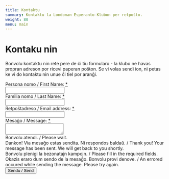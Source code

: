 ```yaml
---
title: Kontaktu
summary: Kontaktu la Londonan Esperanto-Klubon per retpoŝto.
weight: 80
menu: main
---
```


# Kontaku nin

Bonvolu kontaktu nin rete pere de ĉi tiu formularo - la klubo ne havas propran adreson por ricevi paperan poŝŧon. Se vi volas sendi ion, ni petas ke vi do kontaktu nin unue ĉi tiel por aranĝi.

<div class="form" id="contactform">
  <form id="formContactUs">
    <input type="hidden" id="formContactUs_Age" data-post-name="Age" />
    <div class="line">
      <div class="cell">
        <div class="cell-header"><label for="formContactUs_FirstName">Persona nomo / First Name: <abbr class="required" title="deviga/required">*</abbr></label></div>
        <div class="cell-body"><input id="formContactUs_FirstName" data-post-name="FirstName" type="text" required></div>
      </div>
    </div>
    <div class="line">
      <div class="cell">
        <div class="cell-header"><label for="formContactUs_LastName">Familia nomo / Last Name: <abbr class="required" title="deviga/required">*</abbr></label></div>
        <div class="cell-body"><input id="formContactUs_LastName" data-post-name="LastName" type="text" required></div>
      </div>
    </div>
    <div class="line">
      <div class="cell">
        <div class="cell-header"><label for="formContactUs_Email">Retpoŝtadreso / Email address: <abbr class="required" title="deviga/required">*</abbr></label></div>
        <div class="cell-body"><input id="formContactUs_Email" data-post-name="Email" type="email" required></div>
      </div>
    </div>
    <div class="line">
      <div class="cell">
        <div class="cell-header"><label for="formContactUs_Message">Mesaĝo / Message: <abbr class="required" title="deviga/required">*</abbr></label></div>
        <div class="cell-body h-220"><textarea id="formContactUs_Message" data-post-name="Message" required minlength=10></textarea></div>
      </div>
    </div>
    <div class="msg working">
      <div class="cell">
        <div class="cell-body">Bonvolu atendi. / Please wait.</div>
      </div>
    </div>
    <div class="msg success">
      <div class="cell">
        <div class="cell-body">Dankon! Via mesaĝo estas sendita. Ni respondos baldaŭ. / Thank you! Your message has been sent. We will get back to you shortly.</div>
      </div>
    </div>
    <div class="msg invalid">
      <div class="cell">
        <div class="cell-body">Bonvolu plenigi la bezonatajn kampojn. / Please fill in the required fields.</div>
      </div>
    </div>
    <div class="msg error">
      <div class="cell">
        <div class="cell-body">Okazis eraro dum sendo de la mesaĝo. Bonvolu provi denove. / An errored occured while sending the message. Please try again.</div>
      </div>
    </div>
    <div class="line">
      <div class="cell buttons">
        <div class="cell-body"><button type="submit" data-button-submit>Sendu / Send</button></div>
      </div>
    </div>
  </form>
</div>
